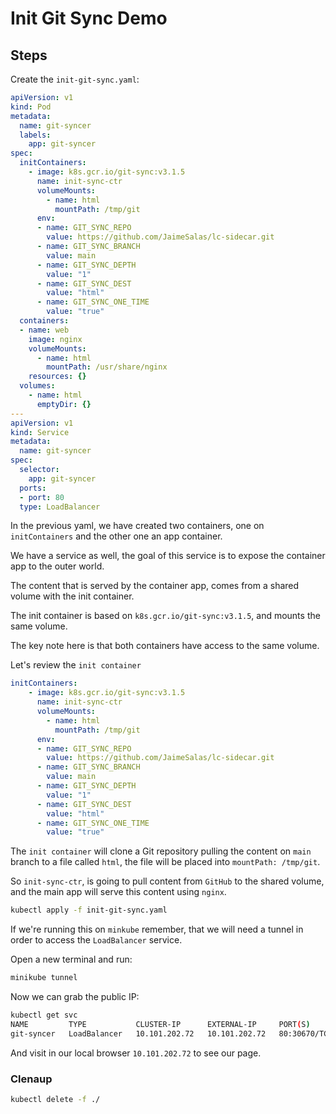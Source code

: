 # Init Git Sync Demo

## Steps

Create the `init-git-sync.yaml`:

```yaml
apiVersion: v1
kind: Pod
metadata:
  name: git-syncer
  labels:
    app: git-syncer
spec:
  initContainers:
    - image: k8s.gcr.io/git-sync:v3.1.5
      name: init-sync-ctr
      volumeMounts:
        - name: html
          mountPath: /tmp/git
      env:
      - name: GIT_SYNC_REPO
        value: https://github.com/JaimeSalas/lc-sidecar.git
      - name: GIT_SYNC_BRANCH
        value: main
      - name: GIT_SYNC_DEPTH
        value: "1"
      - name: GIT_SYNC_DEST
        value: "html"
      - name: GIT_SYNC_ONE_TIME
        value: "true" 
  containers:
  - name: web
    image: nginx
    volumeMounts:
      - name: html
        mountPath: /usr/share/nginx
    resources: {}
  volumes:
    - name: html
      emptyDir: {}
---
apiVersion: v1
kind: Service
metadata:
  name: git-syncer
spec:
  selector:
    app: git-syncer
  ports:
  - port: 80
  type: LoadBalancer
```

In the previous yaml, we have created two containers, one on `initContainers` and the other one an app container. 

We have a service as well, the goal of this service is to expose the container app to the outer world.

The content that is served by the container app, comes from a shared volume with the init container.

The init container is based on `k8s.gcr.io/git-sync:v3.1.5`, and mounts the same volume.

The key note here is that both containers have access to the same volume. 

Let's review the `init container`

```yaml
initContainers:
    - image: k8s.gcr.io/git-sync:v3.1.5
      name: init-sync-ctr
      volumeMounts:
        - name: html
          mountPath: /tmp/git
      env:
      - name: GIT_SYNC_REPO
        value: https://github.com/JaimeSalas/lc-sidecar.git
      - name: GIT_SYNC_BRANCH
        value: main
      - name: GIT_SYNC_DEPTH
        value: "1"
      - name: GIT_SYNC_DEST
        value: "html"
      - name: GIT_SYNC_ONE_TIME
        value: "true"
```

The `init container` will clone a Git repository pulling the content on `main` branch to a file called `html`, the file will be placed into `mountPath: /tmp/git`. 

So `init-sync-ctr`, is going to pull content from `GitHub` to the shared volume, and the main app will serve this content using `nginx`.

```bash
kubectl apply -f init-git-sync.yaml
```

If we're running this on `minkube` remember, that we will need a tunnel in order to access the `LoadBalancer` service. 

Open a new terminal and run:

```bash
minikube tunnel
```

Now we can grab the public IP:

```bash
kubectl get svc
NAME         TYPE           CLUSTER-IP      EXTERNAL-IP     PORT(S)        AGE
git-syncer   LoadBalancer   10.101.202.72   10.101.202.72   80:30670/TCP   4m9s
```

And visit in our local browser `10.101.202.72` to see our page.

### Clenaup

```bash
kubectl delete -f ./
```
